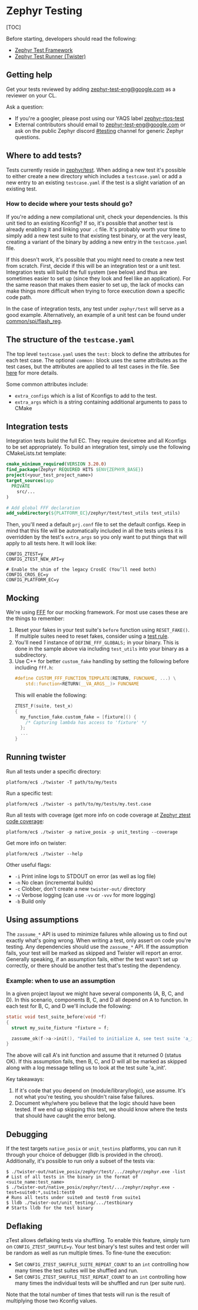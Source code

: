 # Zephyr Testing

[TOC]

Before starting, developers should read the following:
- [Zephyr Test Framework](https://docs.zephyrproject.org/latest/develop/test/ztest.html)
- [Zephyr Test Runner (Twister)](https://docs.zephyrproject.org/latest/develop/test/twister.html)

## Getting help

Get your tests reviewed by adding [zephyr-test-eng@google.com](mailto:zephyr-test-eng@google.com)
as a reviewer on your CL.

Ask a question:
- If you're a googler, please post using our YAQS label [zephyr-rtos-test](http://yaqs/eng/t/zephyr-rtos-test)
- External contributors should email to [zephyr-test-eng@google.com](mailto:zephyr-test-eng@google.com)
  or ask on the public Zephyr discord [#testing](https://discord.com/channels/720317445772017664/733037944922964069)
  channel for generic Zephyr questions.

## Where to add tests?

Tests currently reside in [zephyr/test](https://source.chromium.org/chromiumos/chromiumos/codesearch/+/main:src/platform/ec/zephyr/test/).
When adding a new test it's possible to either create a new directory which
includes a `testcase.yaml` or add a new entry to an existing `testcase.yaml` if
the test is a slight variation of an existing test.

### How to decide where your tests should go?

If you're adding a new compilational unit, check your dependencies. Is this unit
tied to an existing Kconfig? If so, it's possible that another test is already
enabling it and linking your `.c` file. It's probably worth your time to simply
add a new test suite to that existing test binary, or at the very least,
creating a variant of the binary by adding a new entry in the `testcase.yaml`
file.

If this doesn't work, it's possible that you might need to create a new test
from scratch. First, decide if this will be an integration test or a unit test.
Integration tests will build the full system (see below) and thus are sometimes
easier to set up (since they look and feel like an application). For the same
reason that makes them easier to set up, the lack of mocks can make things more
difficult when trying to force execution down a specific code path.

In the case of integration tests, any test under `zephyr/test` will serve as a
good example. Alternatively, an example of a unit test can be found under
[common/spi/flash_reg](https://source.chromium.org/chromiumos/chromiumos/codesearch/+/main:src/platform/ec/common/spi/flash_reg/).

## The structure of the `testcase.yaml`

The top level `testcase.yaml` uses the `test:` block to define the attributes
for each test case. The optional `common:` block uses the same attributes as the
test cases, but the attributes are applied to all test cases in the file. See
[here](https://docs.zephyrproject.org/latest/develop/test/twister.html#test-cases)
for more details.

Some common attributes include:
- `extra_configs` which is a list of Kconfigs to add to the test.
- `extra_args` which is a string containing additional arguments to pass to
  CMake

## Integration tests

Integration tests build the full EC. They require devicetree and all Kconfigs to
be set appropriately. To build an integration test, simply use the following
CMakeLists.txt template:

```cmake
cmake_minimum_required(VERSION 3.20.0)
find_package(Zephyr REQUIRED HITS $ENV{ZEPHYR_BASE})
project(<your_test_project_name>)
target_sources(app
  PRIVATE
    src/...
)

# Add global FFF declaration
add_subdirectory(${PLATFORM_EC}/zephyr/test/test_utils test_utils)
```

Then, you'll need a default `prj.conf` file to set the default configs. Keep in
mind that this file will be automatically included in all the tests unless it is
overridden by the test's `extra_args` so you only want to put things that will
apply to all tests here. It will look like:

```
CONFIG_ZTEST=y
CONFIG_ZTEST_NEW_API=y

# Enable the shim of the legacy CrosEC (You’ll need both)
CONFIG_CROS_EC=y
CONFIG_PLATFORM_EC=y
```

## Mocking

We're using [FFF](http://github.com/meekrosoft/fff) for our mocking framework.
For most use cases these are the things to remember:
1. Reset your fakes in your test suite's `before` function using `RESET_FAKE()`.
   If multiple suites need to reset fakes, consider using a
   [test rule](https://docs.zephyrproject.org/latest/develop/test/ztest.html#test-rules).
2. You'll need *1* instance of `DEFINE_FFF_GLOBALS;` in your binary. This is
   done in the sample above via including `test_utils` into your binary as a
   subdirectory.
3. Use C++ for better `custom_fake` handling by setting the following before
    including `fff.h`:
    ```c
    #define CUSTOM_FFF_FUNCTION_TEMPLATE(RETURN, FUNCNAME, ...) \
        std::function<RETURN(__VA_ARGS__)> FUNCNAME
    ```
    This will enable the following:
    ```c
    ZTEST_F(suite, test_x)
    {
      my_function_fake.custom_fake = [fixture]() {
        /* Capturing lambda has access to 'fixture' */
      };
      ...
    }
    ```


## Running twister

Run all tests under a specific directory:

```shell
platform/ec$ ./twister -T path/to/my/tests
```

Run a specific test:
```shell
platform/ec$ ./twister -s path/to/my/tests/my.test.case
```

Run all tests with coverage (get more info on code coverage at
[Zephyr ztest code coverage](../code_coverage.md#Zephyr_ztest_code_coverage):
```shell
platform/ec$ ./twister -p native_posix -p unit_testing --coverage
```

Get more info on twister:
```shell
platform/ec$ ./twister --help
```

Other useful flags:
- `-i` Print inline logs to STDOUT on error (as well as log file)
- `-n` No clean (incremental builds)
- `-c` Clobber, don't create a new `twister-out/` directory
- `-v` Verbose logging (can use `-vv` or `-vvv` for more logging)
- `-b` Build only

## Using assumptions

The `zassume_*` API is used to minimize failures while allowing us to find out
exactly what's going wrong. When writing a test, only assert on code you're
testing. Any dependencies should use the `zassume_*` API. If the assumption
fails, your test will be marked as skipped and Twister will report an error.
Generally speaking, if an assumption fails, either the test wasn't set up
correctly, or there should be another test that's testing the dependency.

### Example: when to use an assumption

In a given project layout we might have several components (A, B, C, and D). In
this scenario, components B, C, and D all depend on A to function. In each test
for B, C, and D we'll include the following:

```c
static void test_suite_before(void *f)
{
  struct my_suite_fixture *fixture = f;

  zassume_ok(f->a->init(), "Failed to initialize A, see test suite 'a_init'");
}
```

The above will call A's init function and assume that it returned 0 (status OK).
If this assumption fails, then B, C, and D will all be marked as skipped along
with a log message telling us to look at the test suite 'a_init'.

Key takeaways:
1. If it's code that you depend on (module/library/logic), use assume. It's not
   what you're testing, you shouldn't raise false failures.
2. Document why/where you believe that the logic should have been tested. If we
   end up skipping this test, we should know where the tests that should have
   caught the error belong.

## Debugging

If the test targets `native_posix` or `unit_testins` platforms, you can run it
through your choice of debugger (lldb is provided in the chroot). Additionally,
it's possible to run only a subset of the tests via:

```shell
$ ./twister-out/native_posix/zephyr/test/.../zephyr/zephyr.exe -list
# List of all tests in the binary in the format of <suite_name:test_name>
$ ./twister-out/native_posix/zephyr/test/.../zephyr/zephyr.exe -test=suite0:*,suite1:test0
# Runs all tests under suite0 and test0 from suite1
$ lldb ./twister-out/unit_testing/.../testbinary
# Starts lldb for the test binary
```

## Deflaking

zTest allows deflaking tests via shuffling. To enable this feature, simply turn
on `CONFIG_ZTEST_SHUFFLE=y`. Your test binary's test suites and test order will
be random as well as run multiple times. To fine-tune the execution:
- Set `CONFIG_ZTEST_SHUFFLE_SUITE_REPEAT_COUNT` to an `int` controlling how many
  times the test suites will be shuffled and run.
- Set `CONFIG_ZTEST_SHUFFLE_TEST_REPEAT_COUNT` to an `int` controlling how many
  times the individual tests will be shuffled and run (per suite run).

Note that the total number of times that tests will run is the result of
multiplying those two Kconfig values.
